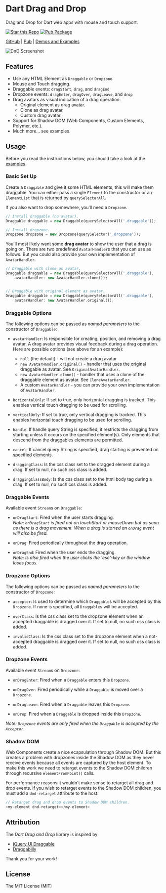# Dart Drag and Drop

Drag and Drop for Dart web apps with mouse and touch support.

[![Star this Repo](https://img.shields.io/github/stars/marcojakob/dart-dnd.svg?style=flat-square)](https://github.com/marcojakob/dart-dnd)
[![Pub Package](https://img.shields.io/pub/v/dnd.svg?style=flat-square)](https://pub.dartlang.org/packages/dnd)


[GitHub](https://github.com/marcojakob/dart-dnd) |
[Pub](https://pub.dartlang.org/packages/dnd) |
[Demos and Examples](http://code.makery.ch/library/dart-drag-and-drop/)


![DnD Screenshot](https://raw.githubusercontent.com/marcojakob/dart-dnd/master/doc/dnd-screenshot.png)


## Features

* Use any HTML Element as `Draggable` or `Dropzone`.
* Mouse and Touch dragging.
* Draggable events: `dragStart`, `drag`, and `dragEnd`
* Dropzone events: `dragEnter`, `dragOver`, `dragLeave`, and `drop`
* Drag avatars as visual indication of a drag operation:
  * Original element as drag avatar.
  * Clone as drag avatar.
  * Custom drag avatar.
* Support for Shadow DOM (Web Components, Custom Elements, Polymer, etc.).
* Much more... see examples.


## Usage

Before you read the instructions below, you should take a look at the
[examples](http://code.makery.ch/library/dart-drag-and-drop/).


### Basic Set Up

Create a `Draggable` and give it some HTML elements; this will make them
draggable. You can either pass a single `Element` to the constructor or an
`ElementList` that is returned by `querySelectorAll`.

If you also want to drop somewhere, you'll need a `Dropzone`.

```dart
// Install draggable (no avatar).
Draggable draggable = new Draggable(querySelectorAll('.draggable'));

// Install dropzone.
Dropzone dropzone = new Dropzone(querySelector('.dropzone'));
```

You'll most likely want some **drag avatar** to show the user that a drag is
going on. There are two predefined `AvatarHandler`s that you can use as follows.
But you could also provide your own implementation of `AvatarHandler`.

```dart
// Draggable with clone as avatar.
Draggable draggable = new Draggable(querySelectorAll('.draggable'),
    avatarHandler: new AvatarHandler.clone());


// Draggable with original element as avatar.
Draggable draggable = new Draggable(querySelectorAll('.draggable'),
    avatarHandler: new AvatarHandler.original());
```


### Draggable Options

The following options can be passed as *named parameters* to the constructor of
`Draggable`:

* `avatarHandler`: Is responsible for creating, position, and removing a drag
  avatar. A drag avatar provides visual feedback during a drag operation. Here
  are possible options (see above for an example):
  * `null` (the default) - will not create a drag avatar
  * `new AvatarHandler.original()` - handler that uses the original
    draggable as avatar. See `OriginalAvatarHandler`.
  * `new AvatarHandler.clone()` - handler that uses a clone of the draggable
    element as avatar. See `CloneAvatarHandler`.
  * A custom `AvatarHandler` - you can provide your own implementation of
    `AvatarHandler`.

* `horizontalOnly`: If set to true, only horizontal dragging is tracked.
  This enables vertical touch dragging to be used for scrolling.

* `verticalOnly`: If set to true, only vertical dragging is tracked.
  This enables horizontal touch dragging to be used for scrolling.

* `handle`: If handle query String is specified, it restricts the dragging from
  starting unless it occurs on the specified element(s). Only elements that
  descend from the draggables elements are permitted.

* `cancel`: If cancel query String is specified, drag starting is prevented on
  specified elements.

* `draggingClass`: Is the css class set to the dragged element
  during a drag. If set to null, no such css class is added.

* `draggingClassBody`: Is the css class set to the html body tag
  during a drag. If set to null, no such css class is added.


### Draggable Events

Available event `Stream`s on `Draggable`:

* `onDragStart`: Fired when the user starts dragging.   
  *Note: `onDragStart` is fired not on touchStart or mouseDown but as
  soon as there is a drag movement. When a drag is started an `onDrag` event
  will also be fired.*

* `onDrag`: Fired periodically throughout the drag operation.

* `onDragEnd`: Fired when the user ends the dragging.   
  *Note: Is also fired when the user clicks the 'esc'-key or the window loses focus.*


### Dropzone Options

The following options can be passed as *named parameters* to the constructor of
`Dropzone`:

* `acceptor`: Is used to determine which `Draggable`s will be accepted by
  this `Dropzone`. If none is specified, all `Draggable`s will be accepted.

* `overClass`: Is the css class set to the dropzone element when an accepted
  draggable is dragged over it. If set to null, no such css class is added.

* `invalidClass`: Is the css class set to the dropzone element when a not-accepted
  draggable is dragged over it. If set to null, no such css class is added.


### Dropzone Events

Available event `Stream`s on `Dropzone`:

* `onDragEnter`: Fired when a `Draggable` enters this `Dropzone`.

* `onDragOver`: Fired periodically while a `Draggable` is moved over a `Dropzone`.

* `onDragLeave`: Fired when a `Draggable` leaves this `Dropzone`.

* `onDrop`: Fired when a `Draggable` is dropped inside this `Dropzone`.

*Note: `Dropzone` events are only fired when the `Draggable` is accepted by
the `Acceptor`.*


### Shadow DOM

Web Components create a nice ecapsulation through Shadow DOM. But this creates
a problem with dropzones inside the Shadow DOM as they never receive events
because all events are captured by the host element. To make this work we need
to retarget events to the Shadow DOM children through recursive
`elementFromPoint()` calls.

For performance reasons it wouldn't make sense to retarget all drag and drop
events. If you wish to retarget events to the Shadow DOM children, you must add
a `dnd-retarget` attribute to the host:

```dart
// Retarget drag and drop events to Shadow DOM children.
<my-element dnd-retarget></my-element>
```


## Attribution

The *Dart Drag and Drop* library is inspired by

* [jQuery UI Draggable](http://jqueryui.com/draggable/)
* [Draggabilly](http://draggabilly.desandro.com/)

Thank you for your work!


## License
The MIT License (MIT)
